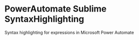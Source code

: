 # PowerAutomate Sublime SyntaxHighlighting
 Syntax highlighting for expressions in Microsoft Power Automate
